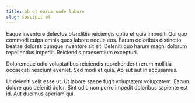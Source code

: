 ```yaml
---
title: ab et earum unde labore
slug: suscipit et
---
```


Eaque inventore delectus blanditiis reiciendis optio et quia impedit. Qui quo commodi culpa omnis quos labore neque eos. Earum doloribus distinctio beatae dolores cumque inventore sit sit. Deleniti quo harum magni dolorum repellendus impedit. Reiciendis praesentium excepturi.

Doloremque odio voluptatibus reiciendis reprehenderit rerum mollitia occaecati nesciunt eveniet. Sed modi et quia. Ab aut aut in accusamus.

Ut deleniti velit esse ut. Ut labore saepe fugit voluptatem voluptatem. Earum dolore quo deleniti dolor. Sint odio non porro impedit doloribus sapiente est id. Aut ducimus aperiam qui.
